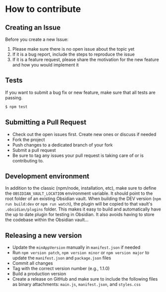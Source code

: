 # How to contribute

## Creating an Issue

Before you create a new Issue:

1. Please make sure there is no open issue about the topic yet
2. If it is a bug report, include the steps to reproduce the issue
3. If it is a feature request, please share the motivation for the new feature and how you would implement it

## Tests

If you want to submit a bug fix or new feature, make sure that all tests are passing.

```bash
$ npm test
```

## Submitting a Pull Request

- Check out the open issues first. Create new ones or discuss if needed
- Fork the project
- Push changes to a dedicated branch of your fork
- Submit a pull request
- Be sure to tag any issues your pull request is taking care of or is contributing to.

## Development environment

In addition to the classic (npm/node, installation, etc), make sure to define the `OBSIDIAN_VAULT_LOCATION` environment variable. It should point to the root folder of an existing Obsidian vault. When building the DEV version (`npm run build:dev` or `npm run watch`), the plugin will be copied to that vault's `.obsidian/plugins` folder. This makes it easy to build and automatically have the up to date plugin for testing in Obsidian. It also avoids having to store the codebase within the Obsidian vault...

## Releasing a new version

- Update the `minAppVersion` manually in `manifest.json` if needed
- Run `npm version patch`, `npm version minor` or `npm version major` to update the `manifest.json` and `package.json` files
- Commit all changes
- Tag with the correct version number (e.g., 1.1.0)
- Build a production version
- Create a release on GitHub and make sure to include the following files as binary attachments: `main.js`, `manifest.json`, and `styles.css`
